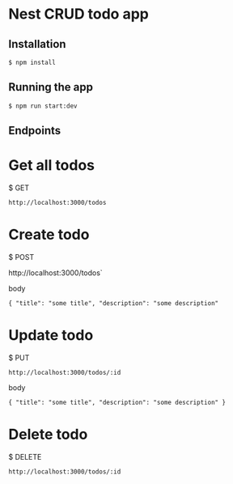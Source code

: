 # Nest CRUD todo app

## Installation

`
$ npm install
`

## Running the app

`
$ npm run start:dev
`

## Endpoints

# Get all todos

$ GET

`http://localhost:3000/todos`

# Create todo

$ POST

http://localhost:3000/todos`

body

`{ "title": "some title", "description": "some description"`

# Update todo

$ PUT

`http://localhost:3000/todos/:id`

body

`{ "title": "some title", "description": "some description" }`

# Delete todo

$ DELETE

`http://localhost:3000/todos/:id`
